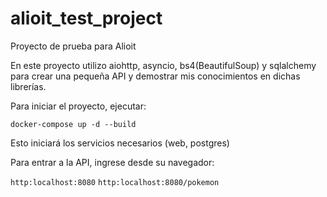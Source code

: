 # alioit_test_project

Proyecto de prueba para Alioit

En este proyecto utilizo aiohttp, asyncio, bs4(BeautifulSoup) y sqlalchemy para crear una pequeña API y demostrar mis conocimientos en dichas librerías.

Para iniciar el proyecto, ejecutar:

`docker-compose up -d --build`

Esto iniciará los servicios necesarios (web, postgres)

Para entrar a la API, ingrese desde su navegador:

`http:localhost:8080`
`http:localhost:8080/pokemon`

